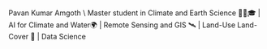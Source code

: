 Pavan Kumar Amgoth
\ Master student in Climate and Earth Science 👨‍🔬🎓 | AI for Climate and Water🌍  | Remote Sensing and GIS 🛰️ | Land-Use Land-Cover 🌆 | Data Science
